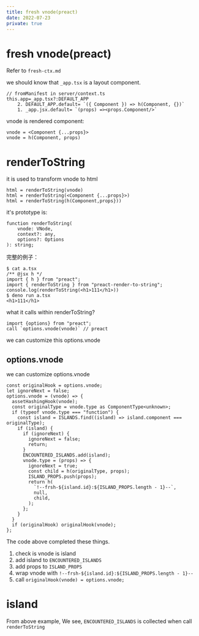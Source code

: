 ```yaml
---
title: fresh vnode(preact)
date: 2022-07-23
private: true
---
```

# fresh vnode(preact)
Refer to `fresh-ctx.md`

we should know that `_app.tsx` is a layout component.

    // fromManifest in server/context.ts
    this.app=_app.tsx?:DEFAULT_APP
        2. DEFAULT_APP.default= `({ Component }) => h(Component, {})`
        1. _app.jsx.default= `(props) =><props.Component/>`


vnode is rendered component:

    vnode = <Component {...props}>
    vnode = h(Component, props)

# renderToString
it is used to transform vnode to html

    html = renderToString(vnode)
    html = renderToString(<Component {...props}>)
    html = renderToString(h(Component,props}))

it's prototype is:

    function renderToString(
        vnode: VNode,
        context?: any,
        options?: Options
    ): string;

完整的例子：

    $ cat a.tsx
    /** @jsx h */
    import { h } from "preact";
    import { renderToString } from "preact-render-to-string";
    console.log(renderToString(<h1>111</h1>))
    $ deno run a.tsx
    <h1>111</h1>


what it calls within renderToString?

    import {options} from "preact";
    call `options.vnode(vnode)` // preact

we can customize this options.vnode

## options.vnode
we can customize options.vnode

    const originalHook = options.vnode;
    let ignoreNext = false;
    options.vnode = (vnode) => {
      assetHashingHook(vnode);
      const originalType = vnode.type as ComponentType<unknown>;
      if (typeof vnode.type === "function") {
        const island = ISLANDS.find((island) => island.component === originalType);
        if (island) {
          if (ignoreNext) {
            ignoreNext = false;
            return;
          }
          ENCOUNTERED_ISLANDS.add(island);
          vnode.type = (props) => {
            ignoreNext = true;
            const child = h(originalType, props);
            ISLAND_PROPS.push(props);
            return h(
              `!--frsh-${island.id}:${ISLAND_PROPS.length - 1}--`,
              null,
              child,
            );
          };
        }
      }
      if (originalHook) originalHook(vnode);
    };

The code above completed these things.
1. check is vnode is island
2. add island to `ENCOUNTERED_ISLANDS`
2. add props to `ISLAND_PROPS`
3. wrap vnode with ``!--frsh-${island.id}:${ISLAND_PROPS.length - 1}--``
3. call `originalHook(vnode) = options.vnode; `

# island
From above example, We see, `ENCOUNTERED_ISLANDS` is collected when call `renderToString`
